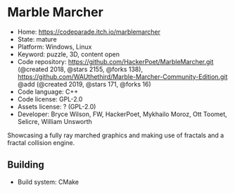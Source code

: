 # Marble Marcher

- Home: https://codeparade.itch.io/marblemarcher
- State: mature
- Platform: Windows, Linux
- Keyword: puzzle, 3D, content open
- Code repository: https://github.com/HackerPoet/MarbleMarcher.git (@created 2018, @stars 2155, @forks 138), https://github.com/WAUthethird/Marble-Marcher-Community-Edition.git @add (@created 2019, @stars 171, @forks 16)
- Code language: C++
- Code license: GPL-2.0
- Assets license: ? (GPL-2.0)
- Developer: Bryce Wilson, FW, HackerPoet, Mykhailo Moroz, Ott Toomet, Selicre, William Unsworth

Showcasing a fully ray marched graphics and making use of fractals and a fractal collision engine.

## Building

- Build system: CMake
